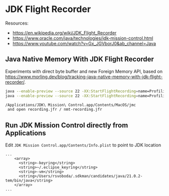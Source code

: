 # JDK Flight Recorder

Resources:
 - https://en.wikipedia.org/wiki/JDK_Flight_Recorder
 - https://www.oracle.com/java/technologies/jdk-mission-control.html
 - https://www.youtube.com/watch?v=Gx_JGVborJ0&ab_channel=Java

## Java Native Memory With JDK Flight Recorder

Experiments with direct byte buffer and new Foreign Memory API, based on https://www.morling.dev/blog/tracking-java-native-memory-with-jdk-flight-recorder/.


```bash
java --enable-preview --source 22 -XX:StartFlightRecording=name=Profiling,filename=recording.jfr,settings=profile main.java
java --enable-preview --source 22 -XX:StartFlightRecording=name=Profiling,filename=nmt-recording.jfr,settings=profile -XX:NativeMemoryTracking=detail main.java

/Applications/JDK\ Mission\ Control.app/Contents/MacOS/jmc
 and open recording.jfr / nmt-recording.jfr
```

## Run JDK Mission Control directly from Applications
Edit `JDK Mission Control.app/Contents/Info.plist` to point to JDK location
```
...
    <array>
      <string>-keyring</string>
      <string>~/.eclipse_keyring</string>
      <string>-vm</string>
      <string>/Users/rsvoboda/.sdkman/candidates/java/21.0.2-tem/bin/java</string>
    </array>
...
```
